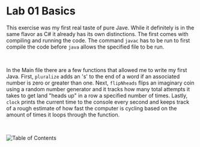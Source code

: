 # Lab 01 Basics
This exercise was my first real taste of pure Jave. While it definitely is in the same flavor as C# it already has its own distinctions. The first comes with compiling and running the code. The command `javac` has to be run to first compile the code before `java` allows the specified file to be run.

<br>

In the Main file there are a few functions that allowed me to write my first Java. First, `pluralize` adds an 's' to the end of a word if an associated number is zero or greater than one. Next, `flipNheads` flips an imaginary coin using a random number generator and it tracks how many total attempts it takes to get land "heads up" in a row a specified number of times. Lastly, `clock` prints the current time to the console every second and keeps track of a rough estimate of how fast the computer is cycling based on the amount of times it loops through the function.

<br>

![Table of Contents](../../)